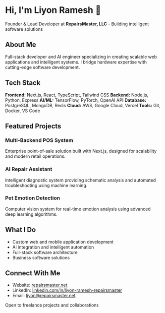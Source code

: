 # Hi, I'm Liyon Ramesh 👋

Founder & Lead Developer at **RepairsMaster, LLC** - Building intelligent software solutions

## About Me

Full-stack developer and AI engineer specializing in creating scalable web applications and intelligent systems. I bridge hardware expertise with cutting-edge software development.

## Tech Stack

**Frontend:** Next.js, React, TypeScript, Tailwind CSS
**Backend:** Node.js, Python, Express
**AI/ML:** TensorFlow, PyTorch, OpenAI API
**Database:** PostgreSQL, MongoDB, Redis
**Cloud:** AWS, Google Cloud, Vercel
**Tools:** Git, Docker, VS Code

## Featured Projects

### Multi-Backend POS System
Enterprise point-of-sale solution built with Next.js, designed for scalability and modern retail operations.

### AI Repair Assistant
Intelligent diagnostic system providing schematic analysis and automated troubleshooting using machine learning.

### Pet Emotion Detection
Computer vision system for real-time emotion analysis using advanced deep learning algorithms.

## What I Do

- Custom web and mobile application development
- AI integration and intelligent automation
- Full-stack software architecture
- Business software solutions

## Connect With Me

- Website: [repairsmaster.net](https://repairsmaster.net)
- LinkedIn: [linkedin.com/in/liyon-ramesh-repairsmaster](https://linkedin.com/in/liyon-ramesh-repairsmaster)
- Email: liyon@repairsmaster.net

Open to freelance projects and collaborations
